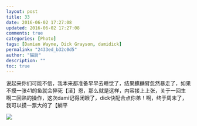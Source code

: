 ```yaml
---
layout: post
title: 33
date: 2016-06-02 17:27:08
updated: 2016-06-02 17:27:08
comments: true
categories: [Photo]
tags: [Damian Wayne, Dick Grayson, damidick]
permalink: "2433ed_b32c0d5"
author: "猫厨"
description: ""
toc: true
---
```


<p>说起来你们可能不信，我本来都准备早早去睡觉了，结果麒麟臂忽然暴走了，如果不摸一张41的鱼就会猝死【滚】恩，那么就是这样，内容接上上张，关于一回生啊二回熟的操作，这次dami记得闭眼了，dick快配合点你弟！啊，终于周末了，我可以摸一票大的了【躺平</p>

![](https://nos.netease.com/imglf0/img/cVZNdzJtQk9JV2RiSHdQT2tUVS9JMTdHOCtlLzduc2Iwa2IwQXg0MlZXZUo1ZDM4V2I0VjVBPT0.jpg)